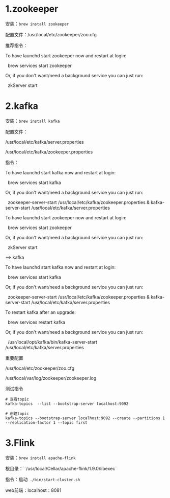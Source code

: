 # 1.zookeeper

安装：`brew install zookeeper`

配置文件：/usr/local/etc/zookeeper/zoo.cfg

推荐指令：

To have launchd start zookeeper now and restart at login:

  brew services start zookeeper

Or, if you don't want/need a background service you can just run:

  zkServer start

# 2.kafka

安装：`brew install kafka`

配置文件：

/usr/local/etc/kafka/server.properties

/usr/local/etc/kafka/zookeeper.properties

指令：

To have launchd start kafka now and restart at login:

  brew services start kafka

Or, if you don't want/need a background service you can just run:

  zookeeper-server-start /usr/local/etc/kafka/zookeeper.properties & kafka-server-start /usr/local/etc/kafka/server.properties

  

To have launchd start zookeeper now and restart at login:

  brew services start zookeeper

Or, if you don't want/need a background service you can just run:

  zkServer start

==> kafka

To have launchd start kafka now and restart at login:

  brew services start kafka

Or, if you don't want/need a background service you can just run:

  zookeeper-server-start /usr/local/etc/kafka/zookeeper.properties & kafka-server-start /usr/local/etc/kafka/server.properties

  

  

To restart kafka after an upgrade:

  brew services restart kafka

Or, if you don't want/need a background service you can just run:

  /usr/local/opt/kafka/bin/kafka-server-start /usr/local/etc/kafka/server.properties

  

重要配置

/usr/local/etc/zookeeper/zoo.cfg

/usr/local/var/log/zookeeper/zookeeper.log

  

测试指令
```shell
# 查看topic
kafka-topics  --list --bootstrap-server localhost:9092

# 创建topic
kafka-topics --bootstrap-server localhost:9092 --create --partitions 1 --replication-factor 1 --topic first
```


  

# 3.Flink

安装：`brew install apache-flink`

根目录：``/usr/local/Cellar/apache-flink/1.9.0/libexec`

指令：启动` ./bin/start-cluster.sh`

web前端：localhost：8081